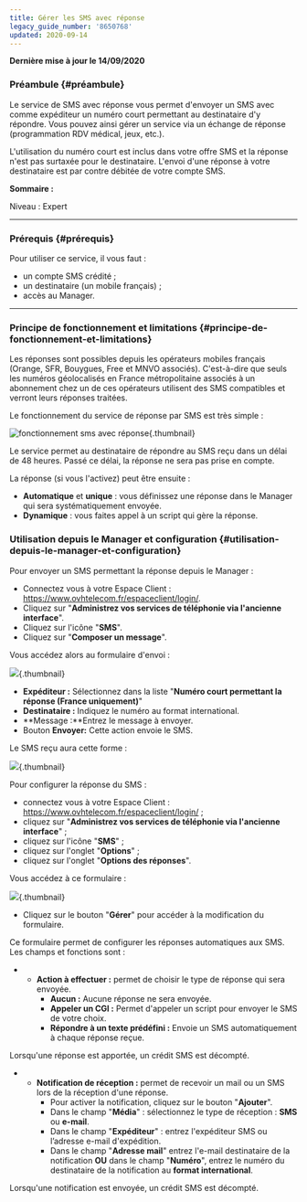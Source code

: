 ```yaml
---
title: Gérer les SMS avec réponse
legacy_guide_number: '8650768'
updated: 2020-09-14
---
```


**Dernière mise à jour le 14/09/2020**

### Préambule {#préambule}

Le service de SMS avec réponse vous permet d'envoyer un SMS avec comme expéditeur un numéro court permettant au destinataire d'y répondre. Vous pouvez ainsi gérer un service via un échange de réponse (programmation RDV médical, jeux, etc.).

L'utilisation du numéro court est inclus dans votre offre SMS et la réponse n'est pas surtaxée pour le destinataire. L'envoi d'une réponse à votre destinataire est par contre débitée de votre compte SMS.

**Sommaire :**

Niveau : Expert

------------------------------------------------------------------------

### Prérequis {#prérequis}

Pour utiliser ce service, il vous faut :

-   un compte SMS crédité ;
-   un destinataire (un mobile français) ;
-   accès au Manager.

------------------------------------------------------------------------

### Principe de fonctionnement et limitations {#principe-de-fonctionnement-et-limitations}

Les réponses sont possibles depuis les opérateurs mobiles français (Orange, SFR, Bouygues, Free et MNVO associés). C'est-à-dire que seuls les numéros géolocalisés en France métropolitaine associés à un abonnement chez un de ces opérateurs utilisent des SMS compatibles et verront leurs réponses traitées.

Le fonctionnement du service de réponse par SMS est très simple :

![fonctionnement sms avec réponse](images/SMSreponse.png){.thumbnail}

Le service permet au destinataire de répondre au SMS reçu dans un délai de 48 heures. Passé ce délai, la réponse ne sera pas prise en compte.

La réponse (si vous l'activez) peut être ensuite :

-   **Automatique** et **unique** : vous définissez une réponse dans le Manager qui sera systématiquement envoyée.
-   **Dynamique** : vous faites appel à un script qui gère la réponse.

### Utilisation depuis le Manager et configuration {#utilisation-depuis-le-manager-et-configuration}

Pour envoyer un SMS permettant la réponse depuis le Manager :

-   Connectez vous à votre Espace Client : <https://www.ovhtelecom.fr/espaceclient/login/>.
-   Cliquez sur "**Administrez vos services de téléphonie via l'ancienne interface**".
-   Cliquez sur l'icône "**SMS**".
-   Cliquez sur "**Composer un message**".

Vous accédez alors au formulaire d'envoi :

![](images/2015-05-27-160330_720x578_scrot.png){.thumbnail}

-   **Expéditeur :** Sélectionnez dans la liste "**Numéro court permettant la réponse (France uniquement)**"
-   **Destinataire :** Indiquez le numéro au format international.
-   **Message :**Entrez le message à envoyer.
-   Bouton **Envoyer:** Cette action envoie le SMS.

Le SMS reçu aura cette forme :

![](images/Screenshot_2015-05-27-16-16-55.png){.thumbnail}

Pour configurer la réponse du SMS :

-   connectez vous à votre Espace Client : <https://www.ovhtelecom.fr/espaceclient/login/> ;
-   cliquez sur "**Administrez vos services de téléphonie via l'ancienne interface**" ;
-   cliquez sur l'icône "**SMS**" ;
-   cliquez sur l'onglet "**Options**" ;
-   cliquez sur l'onglet "**Options des réponses**".

Vous accédez à ce formulaire :

![](images/2015-05-27-163153_716x612_scrot.png){.thumbnail}

-   Cliquez sur le bouton "**Gérer**" pour accéder à la modification du formulaire.

Ce formulaire permet de configurer les réponses automatiques aux SMS. Les champs et fonctions sont :

-   -   **Action à effectuer :** permet de choisir le type de réponse qui sera envoyée.
        -   **Aucun :** Aucune réponse ne sera envoyée.
        -   **Appeler un CGI :** Permet d'appeler un script pour envoyer le SMS de votre choix.
        -   **Répondre à un texte prédéfini :** Envoie un SMS automatiquement à chaque réponse reçue.

Lorsqu'une réponse est apportée, un crédit SMS est décompté.

-   -   **Notification de réception :** permet de recevoir un mail ou un SMS lors de la réception d'une réponse.
        -   Pour activer la notification, cliquez sur le bouton "**Ajouter**".
        -   Dans le champ "**Média**" : sélectionnez le type de réception : **SMS** ou **e-mail**.
        -   Dans le champ "**Expéditeur**" : entrez l'expéditeur SMS ou l’adresse e-mail d'expédition.
        -   Dans le champ "**Adresse mail**" entrez l'e-mail destinataire de la notification **OU** dans le champ "**Numéro**", entrez le numéro du destinataire de la notification au **format international**.

Lorsqu'une notification est envoyée, un crédit SMS est décompté.



